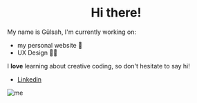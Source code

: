 <h1 align= "center"> Hi there!</h1>

My name is Gülsah, I'm currently working on:

- my personal website 🦦
- UX Design 👩‍💻

I **love** learning about creative coding, so don't hesitate to say hi!

- [Linkedin](https://www.linkedin.com/in/zahide-gulsah-durmaz/)

![me](me.gif)
